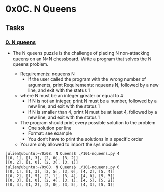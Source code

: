 # 0x0C. N Queens

## Tasks

### [0. N queens](./0-nqueens.py)

- The N queens puzzle is the challenge of placing N non-attacking queens on an N×N chessboard. Write a program that solves the N queens problem.

  - Requirements: nqueens N
    - If the user called the program with the wrong number of arguments, print Requirements: nqueens N, followed by a new line, and exit with the status 1
  - where N must be an integer greater or equal to 4
    - If N is not an integer, print N must be a number, followed by a new line, and exit with the status 1
    - If N is smaller than 4, print N must be at least 4, followed by a new line, and exit with the status 1
  - The program should print every possible solution to the problem
    - One solution per line
    - Format: see example
    - You don’t have to print the solutions in a specific order
  - You are only allowed to import the sys module

```
julien@ubuntu:~/0x08. N Queens$ ./101-nqueens.py 4
[[0, 1], [1, 3], [2, 0], [3, 2]]
[[0, 2], [1, 0], [2, 3], [3, 1]]
julien@ubuntu:~/0x08. N Queens$ ./101-nqueens.py 6
[[0, 1], [1, 3], [2, 5], [3, 0], [4, 2], [5, 4]]
[[0, 2], [1, 5], [2, 1], [3, 4], [4, 0], [5, 3]]
[[0, 3], [1, 0], [2, 4], [3, 1], [4, 5], [5, 2]]
[[0, 4], [1, 2], [2, 0], [3, 5], [4, 3], [5, 1]]
```